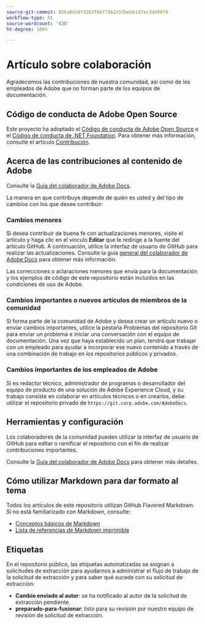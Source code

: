 ```yaml
---
source-git-commit: 856a8da9fd383f6bf7562e53bebb1d7ec3dd98f9
workflow-type: ht
source-wordcount: '430'
ht-degree: 100%

---
```

# Artículo sobre colaboración

Agradecemos las contribuciones de nuestra comunidad, así como de los empleados de Adobe que no forman parte de los equipos de documentación.

## Código de conducta de Adobe Open Source

Este proyecto ha adoptado el [Código de conducta de Adobe Open Source](code-of-conduct.md) o el [Código de conducta de .NET Foundation](https://dotnetfoundation.org/code-of-conduct). Para obtener más información, consulte el artículo [Contribución](contributing.md).

## Acerca de las contribuciones al contenido de Adobe

Consulte la [Guía del colaborador de Adobe Docs](https://docs.adobe.com/content/help/es-ES/contributor/contributor-guide/introduction.html).

La manera en que contribuye depende de quién es usted y del tipo de cambios con los que desee contribuir:

### Cambios menores

Si desea contribuir de buena fe con actualizaciones menores, visite el artículo y haga clic en el vínculo **Editar** que le redirige a la fuente del artículo GitHub. A continuación, utilice la interfaz de usuario de GitHub para realizar las actualizaciones. Consulte la guía [general del colaborador de Adobe Docs](https://docs.adobe.com/content/help/es-ES/contributor/contributor-guide/introduction.html) para obtener más información.

Las correcciones o aclaraciones menores que envía para la documentación y los ejemplos de código de este repositorio están incluidos en las condiciones de uso de Adobe.

### Cambios importantes o nuevos artículos de miembros de la comunidad

Si forma parte de la comunidad de Adobe y desea crear un artículo nuevo o enviar cambios importantes, utilice la pestaña Problemas del repositorio Git para enviar un problema e iniciar una conversación con el equipo de documentación. Una vez que haya establecido un plan, tendrá que trabajar con un empleado para ayudar a incorporar ese nuevo contenido a través de una combinación de trabajo en los repositorios públicos y privados.

<!--
If you submit a pull request with significant changes to documentation and code examples, you'll see a message in the pull request asking you to submit an online contribution license agreement (CLA). We need you to complete the online form before we can review your pull request.
-->

### Cambios importantes de los empleados de Adobe

Si es redactor técnico, administrador de programas o desarrollador del equipo de producto de una solución de Adobe Experience Cloud, y su trabajo consiste en colaborar en artículos técnicos o en crearlos, debe utilizar el repositorio privado de `https://git.corp.adobe.com/AdobeDocs`.

<!--Employees from other parts of the Adobe world should use the public repo for minor updates.-->

## Herramientas y configuración

Los colaboradores de la comunidad pueden utilizar la interfaz de usuario de GitHub para editar o ramificar el repositorio con el fin de realizar contribuciones importantes.

Consulte la [Guía del colaborador de Adobe Docs](https://docs.adobe.com/content/help/es-ES/contributor/contributor-guide/introduction.html) para obtener más detalles.

## Cómo utilizar Markdown para dar formato al tema

Todos los artículos de este repositorio utilizan GitHub Flavored Markdown. Si no está familiarizado con Markdown, consulte:

* [Conceptos básicos de Markdown](https://help.github.com/articles/getting-started-with-writing-and-formatting-on-github/)
* [Lista de referencias de Markdown imprimible](https://guides.github.com/pdfs/markdown-cheatsheet-online.pdf)

## Etiquetas

En el repositorio público, las etiquetas automatizadas se asignan a solicitudes de extracción para ayudarnos a administrar el flujo de trabajo de la solicitud de extracción y para saber qué sucede con su solicitud de extracción:

* **Cambio enviado al autor**: se ha notificado al autor de la solicitud de extracción pendiente.
* **preparado-para-fusionar**: listo para su revisión por nuestro equipo de revisión de solicitud de extracción.

